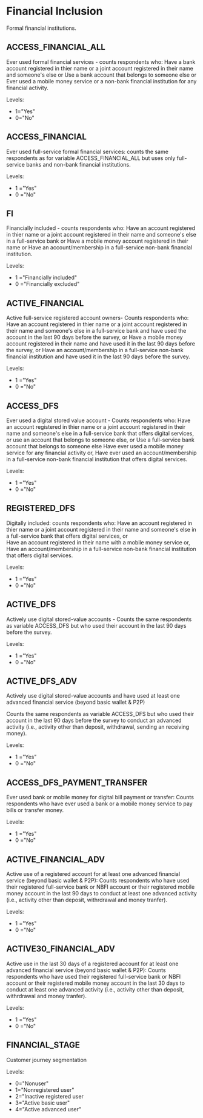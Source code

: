 # Financial Inclusion
Formal financial institutions.

## ACCESS_FINANCIAL_ALL
Ever used formal financial services - counts respondents who:
    Have a bank account registered in thier name or a joint account registered in their name and someone's else or 
    Use a bank account that belongs to someone else or 
    Ever used a mobile money service or a non-bank financial institution for any financial activity. 

Levels:

+ 1="Yes"
+ 0="No"
    
## ACCESS_FINANCIAL 
Ever used full-service formal financial services: counts the same respondents as for variable ACCESS_FINANCIAL_ALL but uses only full-service banks and non-bank financial institutions. 

Levels: 

+ 1 ="Yes"  
+ 0 ="No"

## FI
Financially included - counts respondents who: 
    Have an account registered in thier name or a joint account registered in their name and someone's else in a full-service           bank or
    Have a mobile money account registered in their name or
    Have an account/membership in a full-service non-bank financial institution. 

Levels: 

+ 1 ="Financially included"  
+ 0 ="Financially excluded"    

## ACTIVE_FINANCIAL		
Active full-service registered account owners- Counts respondents who: 
    Have an account registered in thier name or a joint account registered in their name and someone's else in a full-service           bank and have used the account in the last 90 days before the survey, or
    Have a mobile money account registered in their name and have used it in the last 90 days before the survey, or
    Have an account/membership in a full-service non-bank financial institution and have used it in the last 90 days before the         survey.

Levels: 

+ 1 ="Yes"  
+ 0 ="No"

## ACCESS_DFS		
Ever used a digital stored value account - Counts respondents who: 
    Have an account registered in thier name or a joint account registered in their name and someone's else in a full-service           bank that offers digital services, or  use an account that belongs to someone else, or 
    Use a full-service bank account that belongs to someone else
    Have ever used a mobile money service for any financial activity or,
    Have ever used an account/membership in a full-service non-bank financial institution that offers digital services.

Levels: 

+ 1 ="Yes"  
+ 0 ="No" 

## REGISTERED_DFS		
Digitally included: counts respondents who: 
    Have an account registered in thier name or a joint account registered in their name and someone's else in a full-service           bank that offers digital services, or   
    Have an account registered in their name with a mobile money service or,
    Have an account/membership in a full-service non-bank financial institution that offers digital services. 

Levels: 

+ 1 ="Yes"  
+ 0 ="No"

## ACTIVE_DFS		
Actively use digital stored-value accounts - Counts the same respondents as variable ACCESS_DFS but who used their account in the last 90 days before the survey. 

Levels: 

+ 1 ="Yes"  
+ 0 ="No"

## ACTIVE_DFS_ADV		
Actively use digital stored-value accounts and have used at least one advanced financial service (beyond basic wallet & P2P)

Counts the same respondents as variable ACCESS_DFS but who used their account in the last 90 days before the survey to conduct an advanced activity (i.e., activity other than deposit, withdrawal, sending an receiving money). 

Levels: 

+ 1 ="Yes"  
+ 0 ="No"

## ACCESS_DFS_PAYMENT_TRANSFER		
Ever used bank or mobile money for digital bill payment or transfer: Counts respondents who have ever used a bank or a mobile money service to pay bills or transfer money. 

Levels: 

+ 1 ="Yes"  
+ 0 ="No"

## ACTIVE_FINANCIAL_ADV		
Active use of a registered account for at least one advanced financial service (beyond basic wallet & P2P): Counts respondents who have used their registered full-service bank or NBFI account or their registered mobile money account in the last 90 days to conduct at least one advanced activity (i.e., activity other than deposit, withrdrawal and money tranfer).

Levels: 

+ 1 ="Yes"  
+ 0 ="No"

## ACTIVE30_FINANCIAL_ADV		
Active use in the last 30 days of a registered account for at least one advanced financial service (beyond basic wallet & P2P): Counts respondents who have used their registered full-service bank or NBFI account or their registered mobile money account in the last 30 days to conduct at least one advanced activity (i.e., activity other than deposit, withrdrawal and money tranfer).

Levels: 

+ 1 ="Yes"  
+ 0 ="No"

## FINANCIAL_STAGE		
Customer journey segmentation

Levels:

+ 0="Nonuser"
+ 1="Nonregistered user"
+ 2="Inactive registered user
+ 3="Active basic user"
+ 4="Active advanced user"


